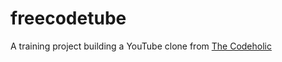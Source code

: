 # freecodetube
A training project building a YouTube clone from <a href="https://www.youtube.com/channel/UC_UMEcP_kF0z4E6KbxCpV1w" rel="nofollow">The Codeholic</a>
